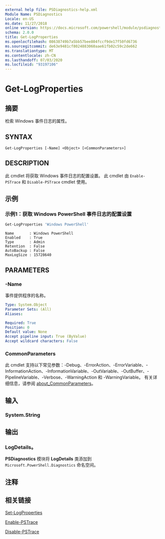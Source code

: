 ```yaml
---
external help file: PSDiagnostics-help.xml
Module Name: PSDiagnostics
Locale: en-US
ms.date: 11/27/2018
online version: https://docs.microsoft.com/powershell/module/psdiagnostics/get-logproperties?view=powershell-7&WT.mc_id=ps-gethelp
schema: 2.0.0
title: Get-LogProperties
ms.openlocfilehash: 08638749b7a5bb57bee804fccf9de17f50fd6736
ms.sourcegitcommit: de63e9481cf8024883060aae61fb02c59c2de662
ms.translationtype: MT
ms.contentlocale: zh-CN
ms.lasthandoff: 07/03/2020
ms.locfileid: "93197106"
---
```

# Get-LogProperties

## 摘要
检索 Windows 事件日志的属性。

## SYNTAX

```
Get-LogProperties [-Name] <Object> [<CommonParameters>]
```

## DESCRIPTION

此 cmdlet 将获取 Windows 事件日志的配置设置。 此 cmdlet 由 `Enable-PSTrace` 和 `Disable-PSTrace` cmdlet 使用。

## 示例

### 示例1：获取 Windows PowerShell 事件日志的配置设置

```powershell
Get-LogProperties 'Windows PowerShell'
```

```Output
Name       : Windows PowerShell
Enabled    : True
Type       : Admin
Retention  : False
AutoBackup : False
MaxLogSize : 15728640
```

## PARAMETERS

### -Name

事件提供程序的名称。

```yaml
Type: System.Object
Parameter Sets: (All)
Aliases:

Required: True
Position: 0
Default value: None
Accept pipeline input: True (ByValue)
Accept wildcard characters: False
```

### CommonParameters

此 cmdlet 支持以下常见参数：-Debug、-ErrorAction、-ErrorVariable、-InformationAction、-InformationVariable、-OutVariable、-OutBuffer、-PipelineVariable、-Verbose、-WarningAction 和 -WarningVariable。 有关详细信息，请参阅 [about_CommonParameters](https://go.microsoft.com/fwlink/?LinkID=113216)。

## 输入

### System.String

## 输出

### LogDetails。

**PSDiagnostics** 模块将 **LogDetails** 类添加到 `Microsoft.PowerShell.Diagnostics` 命名空间。

## 注释

## 相关链接

[Set-LogProperties](Set-LogProperties.md)

[Enable-PSTrace](Enable-PSTrace.md)

[Disable-PSTrace](Disable-PSTrace.md)
